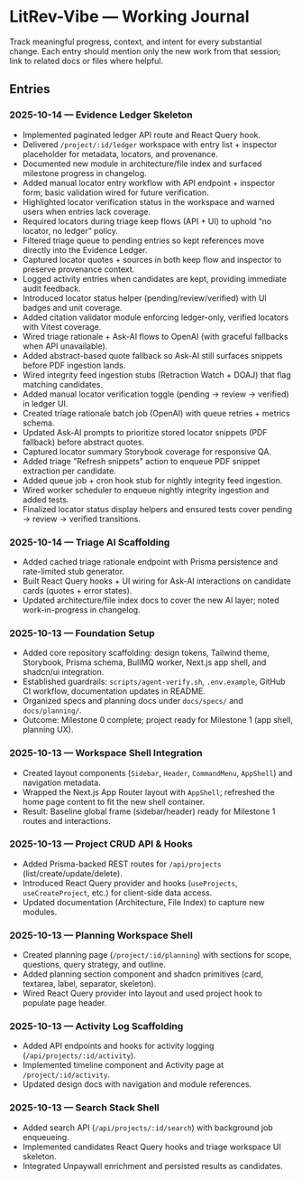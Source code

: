# LitRev-Vibe — Working Journal

Track meaningful progress, context, and intent for every substantial change. Each entry should mention only the new work from that session; link to related docs or files where helpful.

## Entries

### 2025-10-14 — Evidence Ledger Skeleton
- Implemented paginated ledger API route and React Query hook.
- Delivered `/project/:id/ledger` workspace with entry list + inspector placeholder for metadata, locators, and provenance.
- Documented new module in architecture/file index and surfaced milestone progress in changelog.
- Added manual locator entry workflow with API endpoint + inspector form; basic validation wired for future verification.
- Highlighted locator verification status in the workspace and warned users when entries lack coverage.
- Required locators during triage keep flows (API + UI) to uphold “no locator, no ledger” policy.
- Filtered triage queue to pending entries so kept references move directly into the Evidence Ledger.
- Captured locator quotes + sources in both keep flow and inspector to preserve provenance context.
- Logged activity entries when candidates are kept, providing immediate audit feedback.
- Introduced locator status helper (pending/review/verified) with UI badges and unit coverage.
- Added citation validator module enforcing ledger-only, verified locators with Vitest coverage.
- Wired triage rationale + Ask-AI flows to OpenAI (with graceful fallbacks when API unavailable).
- Added abstract-based quote fallback so Ask-AI still surfaces snippets before PDF ingestion lands.
- Wired integrity feed ingestion stubs (Retraction Watch + DOAJ) that flag matching candidates.
- Added manual locator verification toggle (pending → review → verified) in ledger UI.
- Created triage rationale batch job (OpenAI) with queue retries + metrics schema.
- Updated Ask-AI prompts to prioritize stored locator snippets (PDF fallback) before abstract quotes.
- Captured locator summary Storybook coverage for responsive QA.
- Added triage "Refresh snippets" action to enqueue PDF snippet extraction per candidate.
- Added queue job + cron hook stub for nightly integrity feed ingestion.
- Wired worker scheduler to enqueue nightly integrity ingestion and added tests.
- Finalized locator status display helpers and ensured tests cover pending → review → verified transitions.

### 2025-10-14 — Triage AI Scaffolding
- Added cached triage rationale endpoint with Prisma persistence and rate-limited stub generator.
- Built React Query hooks + UI wiring for Ask-AI interactions on candidate cards (quotes + error states).
- Updated architecture/file index docs to cover the new AI layer; noted work-in-progress in changelog.

### 2025-10-13 — Foundation Setup
- Added core repository scaffolding: design tokens, Tailwind theme, Storybook, Prisma schema, BullMQ worker, Next.js app shell, and shadcn/ui integration.
- Established guardrails: `scripts/agent-verify.sh`, `.env.example`, GitHub CI workflow, documentation updates in README.
- Organized specs and planning docs under `docs/specs/` and `docs/planning/`.
- Outcome: Milestone 0 complete; project ready for Milestone 1 (app shell, planning UX).

### 2025-10-13 — Workspace Shell Integration
- Created layout components (`Sidebar`, `Header`, `CommandMenu`, `AppShell`) and navigation metadata.
- Wrapped the Next.js App Router layout with `AppShell`; refreshed the home page content to fit the new shell container.
- Result: Baseline global frame (sidebar/header) ready for Milestone 1 routes and interactions.
### 2025-10-13 — Project CRUD API & Hooks
- Added Prisma-backed REST routes for `/api/projects` (list/create/update/delete).
- Introduced React Query provider and hooks (`useProjects`, `useCreateProject`, etc.) for client-side data access.
- Updated documentation (Architecture, File Index) to capture new modules.
### 2025-10-13 — Planning Workspace Shell
- Created planning page (`/project/:id/planning`) with sections for scope, questions, query strategy, and outline.
- Added planning section component and shadcn primitives (card, textarea, label, separator, skeleton).
- Wired React Query provider into layout and used project hook to populate page header.
### 2025-10-13 — Activity Log Scaffolding
- Added API endpoints and hooks for activity logging (`/api/projects/:id/activity`).
- Implemented timeline component and Activity page at `/project/:id/activity`.
- Updated design docs with navigation and module references.
### 2025-10-13 — Search Stack Shell
- Added search API (`/api/projects/:id/search`) with background job enqueueing.
- Implemented candidates React Query hooks and triage workspace UI skeleton.
- Integrated Unpaywall enrichment and persisted results as candidates.

